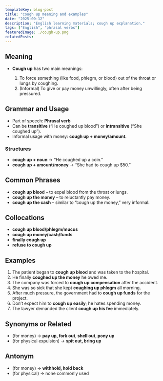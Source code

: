 ```yaml
---
templateKey: blog-post
title: "cough up meaning and examples"
date: "2025-09-12"
description: "English learning materials; cough up explanation."
tags: ["English", "phrasal verbs"]
featuredImage: ./cough-up.png
relatedPosts:
---
```


## Meaning

- **Cough up** has two main meanings:

  1. To force something (like food, phlegm, or blood) out of the throat or lungs by coughing.
  2. (Informal) To give or pay money unwillingly, often after being pressured.

## Grammar and Usage

- Part of speech: **Phrasal verb**
- Can be **transitive** (“He coughed up blood”) or **intransitive** (“She coughed up”).
- Informal usage with money: **cough up + money/amount**.

### Structures

- **cough up + noun** → “He coughed up a coin.”
- **cough up + amount/money** → “She had to cough up \$50.”

## Common Phrases

- **cough up blood** – to expel blood from the throat or lungs.
- **cough up the money** – to reluctantly pay money.
- **cough up the cash** – similar to “cough up the money,” very informal.

## Collocations

- **cough up blood/phlegm/mucus**
- **cough up money/cash/funds**
- **finally cough up**
- **refuse to cough up**

## Examples

1. The patient began to **cough up blood** and was taken to the hospital.
2. He finally **coughed up the money** he owed me.
3. The company was forced to **cough up compensation** after the accident.
4. She was so sick that she kept **coughing up phlegm** all morning.
5. After much pressure, the government had to **cough up funds** for the project.
6. Don’t expect him to **cough up easily**; he hates spending money.
7. The lawyer demanded the client **cough up his fee** immediately.

## Synonyms or Related

- (for money) → **pay up, fork out, shell out, pony up**
- (for physical expulsion) → **spit out, bring up**

## Antonym

- (for money) → **withhold, hold back**
- (for physical) → none commonly used
